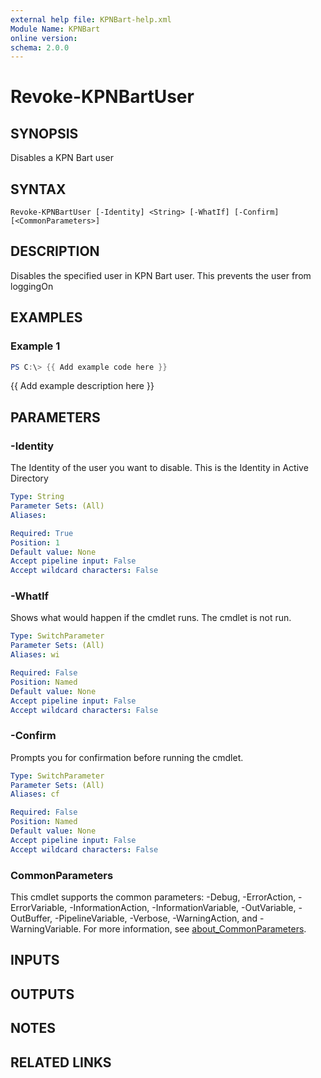 ```yaml
---
external help file: KPNBart-help.xml
Module Name: KPNBart
online version:
schema: 2.0.0
---
```


# Revoke-KPNBartUser

## SYNOPSIS
Disables a KPN Bart user

## SYNTAX

```
Revoke-KPNBartUser [-Identity] <String> [-WhatIf] [-Confirm] [<CommonParameters>]
```

## DESCRIPTION
Disables the specified user in KPN Bart user.
This prevents the user from loggingOn

## EXAMPLES

### Example 1
```powershell
PS C:\> {{ Add example code here }}
```

{{ Add example description here }}

## PARAMETERS

### -Identity
The Identity of the user you want to disable.
This is the Identity in Active Directory

```yaml
Type: String
Parameter Sets: (All)
Aliases:

Required: True
Position: 1
Default value: None
Accept pipeline input: False
Accept wildcard characters: False
```

### -WhatIf
Shows what would happen if the cmdlet runs.
The cmdlet is not run.

```yaml
Type: SwitchParameter
Parameter Sets: (All)
Aliases: wi

Required: False
Position: Named
Default value: None
Accept pipeline input: False
Accept wildcard characters: False
```

### -Confirm
Prompts you for confirmation before running the cmdlet.

```yaml
Type: SwitchParameter
Parameter Sets: (All)
Aliases: cf

Required: False
Position: Named
Default value: None
Accept pipeline input: False
Accept wildcard characters: False
```

### CommonParameters
This cmdlet supports the common parameters: -Debug, -ErrorAction, -ErrorVariable, -InformationAction, -InformationVariable, -OutVariable, -OutBuffer, -PipelineVariable, -Verbose, -WarningAction, and -WarningVariable. For more information, see [about_CommonParameters](http://go.microsoft.com/fwlink/?LinkID=113216).

## INPUTS

## OUTPUTS

## NOTES

## RELATED LINKS

